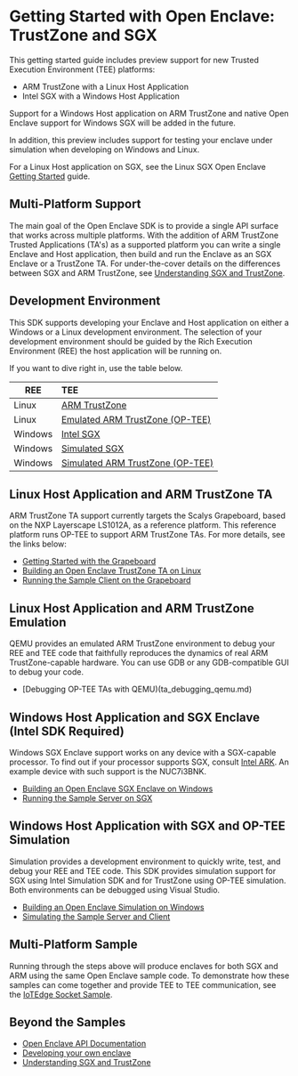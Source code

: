 Getting Started with Open Enclave: TrustZone and SGX
=========================================

This getting started guide includes preview support for new Trusted Execution Environment (TEE) platforms:

* ARM TrustZone with a Linux Host Application
* Intel SGX with a Windows Host Application

Support for a Windows Host application on ARM TrustZone and native Open Enclave support for Windows SGX will be added in the future.

In addition, this preview includes support for testing your enclave under simulation when developing on Windows and Linux. 

For a Linux Host application on SGX, see the Linux SGX Open Enclave [Getting Started](../../docs/GettingStartedDocs/GettingStarted.md) guide.

## Multi-Platform Support

The main goal of the Open Enclave SDK is to provide a single API surface that works across multiple platforms.
With the addition of ARM TrustZone Trusted Applications (TA's) as a supported platform
you can write a single Enclave and Host application,
then build and run the Enclave as an SGX Enclave or a TrustZone TA. 
For under-the-cover details on the differences between SGX and ARM TrustZone, see [Understanding SGX and TrustZone](sgx_trustzone_arch.md).

## Development Environment

This SDK supports developing your Enclave and Host application on either a Windows or a Linux development environment. 
The selection of your development environment should be guided by the Rich Execution Environment (REE) the host application will be running on. 

If you want to dive right in, use the table below.

| REE     | TEE                                                                  |
| ------- | :------------------------------------------------------------------- |
| Linux   | [ARM TrustZone](linux_arm_dev.md)                                    |
| Linux   | [Emulated ARM TrustZone (OP-TEE)](ta_debugging_qemu.md)              |
| Windows | [Intel SGX](win_sgx_dev.md)                                          |
| Windows | [Simulated SGX](win_sgx_dev.md#sgx-simulation)                       |
| Windows | [Simulated ARM TrustZone (OP-TEE)](win_sgx_dev.md#op-tee-simulation) |

## Linux Host Application and ARM TrustZone TA

ARM TrustZone TA support currently targets the Scalys Grapeboard, based on the NXP Layerscape LS1012A, as a reference platform. 
This reference platform runs OP-TEE to support ARM TrustZone TAs. For more details, see the links below: 

* [Getting Started with the Grapeboard](grapeboard.md)
* [Building an Open Enclave TrustZone TA on Linux](linux_arm_dev.md)
* [Running the Sample Client on the Grapeboard](sample_sockets.md#building-for-grapeboard)

## Linux Host Application and ARM TrustZone Emulation

QEMU provides an emulated ARM TrustZone environment to debug your REE and TEE
code that faithfully reproduces the dynamics of real ARM TrustZone-capable
hardware. You can use GDB or any GDB-compatible GUI to debug your code.

* [Debugging OP-TEE TAs with QEMU)(ta_debugging_qemu.md)

## Windows Host Application and SGX Enclave (Intel SDK Required)

Windows SGX Enclave support works on any device with a SGX-capable processor.
To find out if your processor supports SGX, consult [Intel ARK](https://ark.inte.com). An example device with such support is the NUC7i3BNK.

* [Building an Open Enclave SGX Enclave on Windows](win_sgx_dev.md)
* [Running the Sample Server on SGX](sample_sockets.md#building-for-sgx)

## Windows Host Application with SGX and OP-TEE Simulation

Simulation provides a development environment to quickly write, test, and debug your REE and TEE code. 
This SDK provides simulation support for SGX using Intel Simulation SDK and for TrustZone using OP-TEE simulation.
Both environments can be debugged using Visual Studio.

* [Building an Open Enclave Simulation on Windows](win_sgx_dev.md#simulation)
* [Simulating the Sample Server and Client](sample_sockets.md#building-for-simulation)

## Multi-Platform Sample

Running through the steps above will produce enclaves for both SGX and ARM using the same Open Enclave sample code.
To demonstrate how these samples can come together and provide TEE to TEE communication, see the [IoTEdge Socket Sample](sample_edge_sockets.md).

## Beyond the Samples
* [Open Enclave API Documentation](openenclaveapi.md)
* [Developing your own enclave](new_platform_dev.md)
* [Understanding SGX and TrustZone](sgx_trustzone_arch.md)

